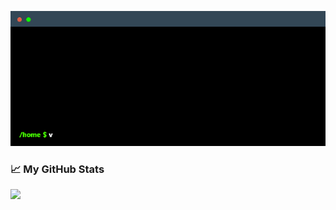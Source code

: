 <!--
<div align="center">
<table>
<tbody>
<td align="center" >
<img width="2000" height="0"><br>
<h2> Welcome to my page 👋 </h2>
<img width="2000" height="0">
</td>
</tbody>
</table>
</div>
-->



<p align="center">
  <img src="https://github.com/Galvix/galvix/blob/main/terminal%20data.gif" alt="animated" />
</p>

### 📈 My GitHub Stats

<img height="180em" src="https://github-readme-stats.vercel.app/api?username=galvix&show_icons=true&hide_border=true&&count_private=true&include_all_commits=true&theme=tokyonight" />
<!--
**Galvix/galvix** is a ✨ _special_ ✨ repository because its `README.md` (this file) appears on your GitHub profile.

Here are some ideas to get you started:

- 🔭 I’m currently working on ...
- 🌱 I’m currently learning ...
- 👯 I’m looking to collaborate on ...
- 🤔 I’m looking for help with ...
- 💬 Ask me about ...
- 📫 How to reach me: ...
- 😄 Pronouns: ...
- ⚡ Fun fact: ...
-->
